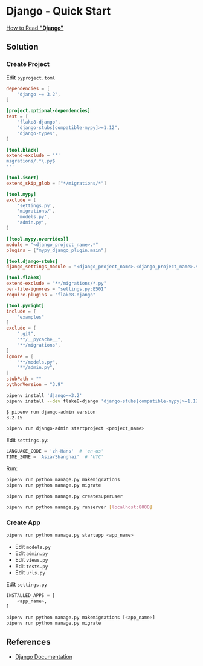 # Django - Quick Start

[How to Read **"Django"**](https://leven-cn.github.io/python-cookbook/audios/django_pronunciation.mp3)

## Solution

### Create Project

Edit `pyproject.toml`

```toml
dependencies = [
    "django ~= 3.2",
]

[project.optional-dependencies]
test = [
    "flake8-django",
    "django-stubs[compatible-mypy]>=1.12",
    "django-types",
]

[tool.black]
extend-exclude = '''
migrations/.*\.py$
'''

[tool.isort]
extend_skip_glob = ["*/migrations/*"]

[tool.mypy]
exclude = [
    'settings.py',
    'migrations/',
    'models.py',
    'admin.py',
]

[[tool.mypy.overrides]]
module = "<django_project_name>.*"
plugins = ["mypy_django_plugin.main"]

[tool.django-stubs]
django_settings_module = "<django_project_name>.<django_project_name>.settings"

[tool.flake8]
extend-exclude = "**/migrations/*.py"
per-file-ignores = "settings.py:E501"
require-plugins = "flake8-django"

[tool.pyright]
include = [
    "examples"
]
exclude = [
    ".git",
    "**/__pycache__",
    "**/migrations",
]
ignore = [
    "**/models.py",
    "**/admin.py",
]
stubPath = ""
pythonVersion = "3.9"
```

```bash
pipenv install 'django~=3.2'
pipenv install --dev flake8-django 'django-stubs[compatible-mypy]>=1.12' django-types

$ pipenv run django-admin version
3.2.15

pipenv run django-admin startproject <project_name>
```

Edit `settings.py`:

```python
LANGUAGE_CODE = 'zh-Hans'  # 'en-us'
TIME_ZONE = 'Asia/Shanghai'  # 'UTC'
```

Run:

```bash
pipenv run python manage.py makemigrations
pipenv run python manage.py migrate

pipenv run python manage.py createsuperuser

pipenv run python manage.py runserver [localhost:8000]
```

### Create App

```python
pipenv run python manage.py startapp <app_name>
```

- Edit `models.py`
- Edit `admin.py`
- Edit `views.py`
- Edit `tests.py`
- Edit `urls.py`

Edit `settings.py`

```python
INSTALLED_APPS = [
    <app_name>,
]
```

```bash
pipenv run python manage.py makemigrations [<app_name>]
pipenv run python manage.py migrate
```

## References

- [Django Documentation](https://docs.djangoproject.com/)
